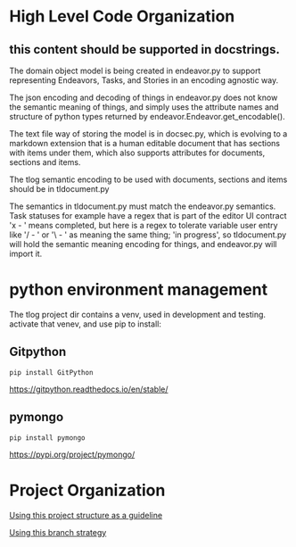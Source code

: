 # High Level Code Organization
## this content should be supported in docstrings.

The domain object model is being created in endeavor.py 
to support representing Endeavors, Tasks, and Stories in an 
encoding agnostic way.

The json encoding and decoding of things in endeavor.py 
does not know the semantic meaning of things, and simply uses the
attribute names and structure of python types returned by 
endeavor.Endeavor.get_encodable().

The text file way of storing the model is in docsec.py, which
is evolving to a markdown extension that is a human editable 
document that has sections with items under them, which also 
supports attributes for documents, sections and items.

The tlog semantic encoding to be used with documents, 
sections and items should be in tldocument.py

The semantics in tldocument.py must match the endeavor.py
semantics.  Task statuses for example have a regex that 
is part of the editor UI contract 'x - ' means completed, 
but here is a regex to tolerate variable user entry like
'/ - ' or '\ - ' as meaning the same thing; 'in progress', so tldocument.py will 
hold the semantic meaning encoding for things, and
endeavor.py will import it.

# python environment management
The tlog project dir contains a venv, used in development and testing.
activate that venev, and use pip to install:

## Gitpython
    pip install GitPython
https://gitpython.readthedocs.io/en/stable/
## pymongo
    pip install pymongo
https://pypi.org/project/pymongo/

# Project Organization
[Using this project structure as a guideline](https://www.jeffknupp.com/blog/2013/08/16/open-sourcing-a-python-project-the-right-way/)

[Using this branch strategy](https://nvie.com/posts/a-successful-git-branching-model/)


